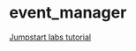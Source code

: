 # event_manager
[Jumpstart labs tutorial](http://tutorials.jumpstartlab.com/projects/eventmanager.html)
